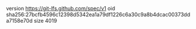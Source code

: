version https://git-lfs.github.com/spec/v1
oid sha256:27bcfb4596c12398d5342ea1a79df1226c6a30c9a8b4dcac00373dda7158e70d
size 4019

